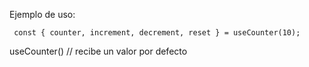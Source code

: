 

Ejemplo de uso:

```
 const { counter, increment, decrement, reset } = useCounter(10);

```

useCounter() // recibe un valor por defecto